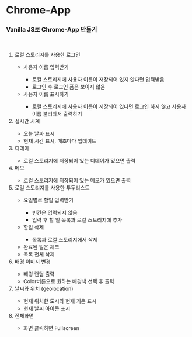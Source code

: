# Chrome-App
### Vanilla JS로 Chrome-App 만들기

<br>
<ol>
  <span><li>로컬 스토리지를 사용한 로그인</li></span>
  <ul>
    <li>사용자 이름 입력받기</li>
        <ul>
          <li>로컬 스토리지에 사용자 이름이 저장되어 있지 않다면 입력받음</li>
          <li>로그인 후 로그인 폼은 보이지 않음</li>
        </ul>
      <li>사용자 이름 표시하기</li>
        <ul>
          <li>로컬 스토리지에 사용자 이름이 저장되어 있다면 로그인 하지 않고 사용자 이름 불러와서 출력하기</li>
        </ul>
  </ul>
  <span><li>실시간 시계</li></span>
  <ul>
    <li>오늘 날짜 표시</li>
    <li>현재 시간 표시, 매초마다 업데이트</li>
  </ul>
  <span><li>디데이</li></span>
  <ul>
    <li>로컬 스토리지에 저장되어 있는 디데이가 있으면 출력</li>
  </ul>
  <span><li>메모</li></span>
  <ul>
    <li>로컬 스토리지에 저장되어 있는 메모가 있으면 출력</li>
  </ul>
  <span><li>로컬 스토리지를 사용한 투두리스트</li></span>
  <ul>
    <li>요일별로 할일 입력받기</li>
    <ul>
      <li>빈칸은 입력되지 않음</li>
      <li>입력 후 할 일 목록과 로컬 스토리지에 추가</li>
    </ul>
    <li>할일 삭제</li>
    <ul>
      <li>목록과 로컬 스토리지에서 삭제</li>
    </ul>
    <li>완료된 일은 체크</li>
    <li>목록 전체 삭제</li>
  </ul>
 <span><li>배경 이미지 변경</li></span>
  <ul>
    <li>배경 랜덤 출력</li>
    <li>Color버튼으로 원하는 배경색 선택 후 출력</li>
  </ul>
 <span><li>날씨와 위치 (geolocation)</li></span>
  <ul>
    <li>현재 위치한 도시와 현재 기온 표시</li>
    <li>현재 날씨 아이콘 표시</li>
  </ul>
  <span><li>전체화면</li></span>
  <ul>
    <li>화면 클릭하면 Fullscreen</li>
  </ul>
 </ol>

